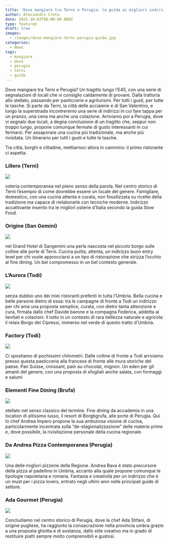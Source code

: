 ```yaml
---
title: 'Dove mangiare tra Terni e Perugia: la guida ai migliori indirizzi'
author: Alessandro Creta
date: 2025-10-03T00:00:00.000Z
type: featured
draft: true
images:
  - /images/dove-mangiare-terni-perugia-guida.jpg
categories:
  - News
tags:
  - mangiare
  - dove
  - perugia
  - terni
  - guida
---
```


Dove mangiare tra Terni e Perugia? Un tragitto lungo l’E45, con una serie di segnalazioni di locali che vi consiglio caldamente di provare. Dalla trattoria allo stellato, passando per pasticcerie e agriturismi. Per tutti i gusti, per tutte le tasche. Si parte da Terni, la città delle acciaierie e di San Valentino, e lungo la superstrada incontreremo una serie di indirizzi in cui fare tappa per un pranzo, una cena ma anche una colazione. Arriviamo poi a Perugia, dove vi segnalo due locali, a degna conclusione di un tragitto che, seppur non troppo lungo, propone comunque fermate di gusto interessanti in cui fermarsi. Per assaporare una cucina più tradizionale, ma anche più rivisitata. Un itinerario per tutti i gusti e tutte le tasche. 

Tra città, borghi e cittadine, mettiamoci allora in cammino: il primo ristorante ci aspetta.

### Lillero (Terni)

![](/images/antipasti-lillero-terni-menu.jpg)

osteria contemporanea nel pieno senso della parola. Nel centro storico di Terni l’esempio di come dovrebbe essere un locale del genere. Famigliare, domestico, con una cucina attenta e curata, non fossilizzata su ricette della tradizione ma capace di rielaborarle con tecniche moderne. Indirizzo accattivante inserito tra le migliori osterie d’Italia secondo la guida Slow Food.

### Origine (San Gemini)

![](/images/origine-ristorante-dove-mangiare-terni.jpg)

nel Grand Hotel di Sangemini una perla nascosta nel piccolo borgo sulle colline alle porte di Terni. Cucina pulita, attenta, un indirizzo buon entry level per chi vuole approcciarsi a un tipo di ristorazione che strizza l’occhio al fine dining. Un bel compromesso in un bel contesto generale. 

### L’Aurora (Todi)

![](/images/aurora-borgo-cipressi-agnello-tartufo-todi-alessandro-creta.webp)

senza dubbio uno dei miei ristoranti preferiti in tutta l’Umbria. Bella cucina e belle persone dietro di essa: tra le campagne di fronte a Todi un indirizzo per chi ama una proposta semplice, curata, con dietro tanta attenzione e cura, firmata dallo chef Davide barone e la compagna Federica, addetta ai lievitati e colazioni. Il tutto in un contesto di rara bellezza naturale e agricola: il relais Borgo dei Cipressi, immerso nel verde di questo tratto d’Umbria. 

### Factory (Todi)

![](/images/factory-todi-caffetteria-dolci.jpg)

Ci spostiamo di pochissimi chilometri. Dalle colline di fronte a Todi arriviamo presso questa pasticceria alla francese di fronte alle mura storiche del paese. Pan Suisse, croissant, pain au chocolat, mignon. Un eden per gli amanti del genere, con una proposta di sfogliati anche salata, con formaggi e salumi

### Elementi Fine Dining (Brufa)

![](/images/elementi-riapertura-piatti-borgobrufa.jpg)

stellato nel senso classico del termine. Fine dining da accademia in una location di altissimo lusso, il resort di Borgbgrufa, alle porte di Perugia. Qui lo chef Andrea Impero propone la sua ambiziosa visione di cucina, particolarmente incentrata sulla “de-stagionalizzazione” delle materie prime e, dove possibile, la rivisitazione personale della cucina regionale.

### Da Andrea Pizza Contemporanea (Perugia)

![](/images/andrea-pizza-contemporanea-dove-mangiare-perugia.jpg)

Una delle migliori pizzerie della Regione. Andrea Bava è stato precursore della pizza al padellino in Umbria, accanto alla quale propone comunque le tipologie napoletana e romana. Fantasia e creatività per un indirizzo che è un must per i pizza lovers, entrato negli ultimi anni nelle principali guide di settore. 

### Ada Gourmet (Perugia)

![](/images/ada-perugia-dove-mangiare-gourmet.jpg)

Concludiamo nel centro storico di Perugia, dove la chef Ada Stifani, di origine pugliese, ha raggiunto la consacrazione nella provincia umbra grazie a una proposta ghiotta e di sostanza, dallo stile creativo ma in grado di restituire piatti sempre molto comprensibili e gustosi.
